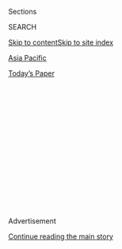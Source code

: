 <div id="app">

<div>

<div>

<div>

<div class="NYTAppHideMasthead css-1q2w90k e1suatyy0">

<div class="section css-ui9rw0 e1suatyy2">

<div class="css-eph4ug er09x8g0">

<div class="css-6n7j50">

</div>

<span class="css-1dv1kvn">Sections</span>

<div class="css-10488qs">

<span class="css-1dv1kvn">SEARCH</span>

</div>

[Skip to content](#site-content)[Skip to site index](#site-index)

</div>

<div id="masthead-section-label" class="css-1wr3we4 eaxe0e00">

[Asia
Pacific](https://www.nytimes3xbfgragh.onion/section/world/asia)

</div>

<div class="css-10698na e1huz5gh0">

</div>

</div>

<div id="masthead-bar-one" class="section hasLinks css-15hmgas e1csuq9d3">

<div class="css-uqyvli e1csuq9d0">

</div>

<div class="css-1uqjmks e1csuq9d1">

</div>

<div class="css-9e9ivx">

[](https://myaccount.nytimes3xbfgragh.onion/auth/login?response_type=cookie&client_id=vi)

</div>

<div class="css-1bvtpon e1csuq9d2">

[Today’s
Paper](https://www.nytimes3xbfgragh.onion/section/todayspaper)

</div>

</div>

</div>

</div>

<div data-aria-hidden="false">

<div id="site-content" data-role="main">

<div>

<div class="css-1aor85t" style="opacity:0.000000001;z-index:-1;visibility:hidden">

<div class="css-1hqnpie">

<div class="css-epjblv">

<span class="css-17xtcya">[Asia
Pacific](/section/world/asia)</span><span class="css-x15j1o">|</span><span class="css-fwqvlz">Massacred
at Home, in Misery Abroad, 730,000 Rohingya Are Mired in
Hopelessness</span>

</div>

<div class="css-k008qs">

<div class="css-1iwv8en">

<span class="css-18z7m18"></span>

<div>

</div>

</div>

<span class="css-1n6z4y">https://nyti.ms/2P9Q4Hc</span>

<div class="css-1705lsu">

<div class="css-4xjgmj">

<div class="css-4skfbu" data-role="toolbar" data-aria-label="Social Media Share buttons, Save button, and Comments Panel with current comment count" data-testid="share-tools">

  - 
  - 
  - 
  - 
    
    <div class="css-6n7j50">
    
    </div>

  - 
  - 

</div>

</div>

</div>

</div>

</div>

</div>

<div class="css-13pd83m">

</div>

<div id="top-wrapper" class="css-1sy8kpn">

<div id="top-slug" class="css-l9onyx">

Advertisement

</div>

[Continue reading the main
story](#after-top)

<div class="ad top-wrapper" style="text-align:center;height:100%;display:block;min-height:250px">

<div id="top" class="place-ad" data-position="top" data-size-key="top">

</div>

</div>

<div id="after-top">

</div>

</div>

<div id="sponsor-wrapper" class="css-1hyfx7x">

<div id="sponsor-slug" class="css-19vbshk">

Supported by

</div>

[Continue reading the main
story](#after-sponsor)

<div id="sponsor" class="ad sponsor-wrapper" style="text-align:center;height:100%;display:block">

</div>

<div id="after-sponsor">

</div>

</div>

Promises
Made

<div class="css-1vkm6nb ehdk2mb0">

# Massacred at Home, in Misery Abroad, 730,000 Rohingya Are Mired in Hopelessness

</div>

<div class="css-79elbk" data-testid="photoviewer-wrapper">

<div class="css-z3e15g" data-testid="photoviewer-wrapper-hidden">

</div>

<div class="css-1a48zt4 ehw59r15" data-testid="photoviewer-children">

![<span class="css-16f3y1r e13ogyst0" data-aria-hidden="true">The
Kutupalong Rohingya refugee camps near Cox’s Bazar, Bangladesh, in
June.</span><span class="css-cnj6d5 e1z0qqy90" itemprop="copyrightHolder"><span class="css-1ly73wi e1tej78p0">Credit...</span><span><span>Adam
Dean for The New York
Times</span></span></span>](https://static01.graylady3jvrrxbe.onion/images/2019/08/23/world/23rohingya-promises-p1/merlin_159548847_9b725503-6ea7-4382-bd15-4beab75a35e5-articleLarge.jpg?quality=75&auto=webp&disable=upscale)

</div>

</div>

<div class="css-xt80pu e12qa4dv0">

<div class="css-18e8msd">

<div class="css-vp77d3 epjyd6m0">

<div class="css-1baulvz">

By [<span class="css-1baulvz last-byline" itemprop="name">Hannah
Beech</span>](https://www.nytimes3xbfgragh.onion/by/hannah-beech)

</div>

</div>

  - 
    
    <div class="css-ld3wwf e16638kd2">
    
    Published Aug. 22, 2019Updated Jan. 23,
    2020
    
    </div>

  - 
    
    <div class="css-4xjgmj">
    
    <div class="css-pvvomx" data-role="toolbar" data-aria-label="Social Media Share buttons, Save button, and Comments Panel with current comment count" data-testid="share-tools">
    
      - 
      - 
      - 
      - 
        
        <div class="css-6n7j50">
        
        </div>
    
      - 
      - 
    
    </div>
    
    </div>

</div>

<div class="css-tk9fsr">

[Leer en
español](https://www.nytimes3xbfgragh.onion/es/2019/08/26/espanol/mundo/rohinya-exodo-banglades.html "Read in Spanish")

</div>

</div>

<div class="section meteredContent css-1r7ky0e" name="articleBody" itemprop="articleBody">

<div class="css-1fanzo5 StoryBodyCompanionColumn">

<div class="css-53u6y8">

[বাংলায় পড়তে ক্লিক
করুন](https://www.nytimes3xbfgragh.onion/2019/08/25/world/asia/bengali-rohingya-promises-made.html)

*When things go wrong, those in power often promise to make it right.
But do they? In* *[this
series](https://www.nytimes3xbfgragh.onion/spotlight/promises-made?module=inline),
The Times investigates to see if those promises were kept.*

NGA KHU YA, Myanmar — Rusting behind barbed wire, rows of trailers at a
repatriation center sit empty and uninviting, evocative of a prison
awaiting its inmates.

In a deserted arrivals trailer, uniformed officers loiter at their
desks, expectant grins on their faces. Signs explain the steps involved
in welcoming [Rohingya
Muslims](https://www.nytimes3xbfgragh.onion/2020/01/23/world/asia/myanmar-rohingya-genocide.html)
back to
[Myanmar](https://www.nytimes3xbfgragh.onion/2020/01/23/world/asia/myanmar-rohingya-genocide.html):
Stand here for photographs, go there for identity cards.

Men stand guard with security wands, as if this were an international
airport rather than an inhospitable holding pen in a desolate frontier.

</div>

</div>

<div class="css-1fanzo5 StoryBodyCompanionColumn">

<div class="css-53u6y8">

What is so obviously missing at the Nga Khu Ya repatriation center are
the Rohingya themselves.

Ever since more than 730,000 Rohingya started fleeing to Bangladesh, two
years ago this Sunday, to escape a [vicious campaign of ethnic
cleansing](https://www.nytimes3xbfgragh.onion/2017/09/02/world/asia/rohingya-myanmar-bangladesh-refugees-massacre.html?action=click&module=RelatedCoverage&pgtype=Article&region=Footer),
governments from both countries have repeatedly vowed that a return of
the Muslim minority to
[Myanmar](https://www.nytimes3xbfgragh.onion/2020/01/23/world/asia/myanmar-rohingya-genocide.html)
was imminent.

But that promise has been broken, time and again.

The
[Rohingya](https://www.nytimes3xbfgragh.onion/2020/01/23/world/asia/myanmar-rohingya-genocide.html)
have not returned by the hundreds of thousands, or even by the
thousands.

In fact, they have hardly come back at all.

After all the assurances that it was safe for them to return to Myanmar,
only a few dozen have done so.

</div>

</div>

<div class="css-79elbk" data-testid="photoviewer-wrapper">

<div class="css-z3e15g" data-testid="photoviewer-wrapper-hidden">

</div>

<div class="css-1a48zt4 ehw59r15" data-testid="photoviewer-children">

![<span class="css-16f3y1r e13ogyst0" data-aria-hidden="true">Rohingya
refugees in the Kutupalong Rohingya refugee camp in
June.</span><span class="css-cnj6d5 e1z0qqy90" itemprop="copyrightHolder"><span class="css-1ly73wi e1tej78p0">Credit...</span><span>Adam
Dean for The New York
Times</span></span>](https://static01.graylady3jvrrxbe.onion/images/2019/08/22/world/00rohingya-promises-2new/merlin_159552150_fe1307b7-beea-40df-8d25-b04d9aa06f53-articleLarge.jpg?quality=75&auto=webp&disable=upscale)

</div>

</div>

<div class="css-1fanzo5 StoryBodyCompanionColumn">

<div class="css-53u6y8">

The first batch of about 1,200 returnees was supposed to be sent home in
January 2018. That plan was delayed by the Bangladeshi government, after
an international outcry over the idea of returning traumatized victims
to the epicenter of one of the worst eruptions of ethnic cleansing in
this century.

</div>

</div>

<div class="css-1fanzo5 StoryBodyCompanionColumn">

<div class="css-53u6y8">

After the two countries promised in April 2018 to proceed with safe,
voluntary and dignified repatriations, several new deadlines were set.
None were met.

Most recently, the Myanmar government said the repatriation of 3,450
Rohingya would begin on Thursday. That target, too, passed with no
movement across the border.

Maintaining the fiction that repatriations are about to occur is
politically useful for both sides.

Myanmar, which [United Nations officials say should be tried on genocide
charges](https://www.nytimes3xbfgragh.onion/2018/08/27/world/asia/myanmar-rohingya-genocide.html)over
the orchestrated killings that began on Aug. 25, 2017, is keen to prove
it is not a human rights pariah.

Bangladesh, struggling with overpopulation and poverty, wants to
reassure its citizens that scarce funds are not being diverted to
refugees.

But the charade at Nga Khu Ya, with its corroded buildings devoid of any
Rohingya presence, proves the lie in the repatriation commitment. The
place is so quiet that a dog snoozes at the main entrance, undisturbed.

Even the repatriation center’s watchtowers are empty of soldiers. There
is no one to
watch.

</div>

</div>

<div class="css-79elbk" data-testid="photoviewer-wrapper">

<div class="css-z3e15g" data-testid="photoviewer-wrapper-hidden">

</div>

<div class="css-1a48zt4 ehw59r15" data-testid="photoviewer-children">

<div class="css-1xdhyk6 erfvjey0">

<span class="css-1ly73wi e1tej78p0">Image</span>

<div class="css-zjzyr8">

<div data-testid="lazyimage-container" style="height:257.77777777777777px">

</div>

</div>

</div>

<span class="css-16f3y1r e13ogyst0" data-aria-hidden="true">The Rohingya
who escaped to Bangladesh now live in squalid conditions in the world’s
largest refugee
camp.</span><span class="css-cnj6d5 e1z0qqy90" itemprop="copyrightHolder"><span class="css-1ly73wi e1tej78p0">Credit...</span><span>Adam
Dean for The New York Times</span></span>

</div>

</div>

<div class="css-1fanzo5 StoryBodyCompanionColumn">

<div class="css-53u6y8">

**What We Found**

## Promise Repatriation. Fail to Deliver. Repeat.

The lack of returnees on Thursday followed the same tragicomic script as
previous efforts to get the Rohingya home.

</div>

</div>

<div class="css-1fanzo5 StoryBodyCompanionColumn">

<div class="css-53u6y8">

First, Myanmar unilaterally announced a date for repatriation, but
approved the return of only a tiny fraction of those eligible.

Bangladesh, the Muslim-majority nation where most of the Rohingya have
sought refuge, then said it supported the idea.

“I’m very positive,” Foreign Affairs Minister A.K. Abdul Momen told
reporters in early August. “I’m expecting that we can start this month.”

But the Rohingya — hundreds of thousands of whom are squeezed into
overflowing camps in Bangladesh — balked, having received scant
consultation about their own futures. Not a single Rohingya boarded the
five buses and two trucks that were prepared on Thursday to transfer
them over the border to Myanmar.

International human rights groups stepped in to urge caution about
returning anyone, having interviewed Rohingya who were terrified, not
joyful, to learn that they were on the repatriation list.

On Thursday, Radhika Coomaraswamy, an expert with the United Nations
fact-finding mission on the Myanmar violence, said conditions were not
conducive for the return of Rohingya.

“We have been shown satellite imagery which shows the situation in
northern Rakhine, which is basically where all the villages have been
bulldozed, not a tree standing,” she said at a news conference at the
United Nations headquarters in New York.

</div>

</div>

<div class="css-1fanzo5 StoryBodyCompanionColumn">

<div class="css-53u6y8">

That left the Myanmar side with the perfect opportunity to declare
itself surprised that the Rohingya weren’t coming back.

“I have no idea why repatriation has not happened yet,” said U Win
Myint, a spokesman for the government in Rakhine State, which Myanmar’s
Rohingya once called home. “Everything is ready on our side.”

This scenario has played out before, with similarly hollow outcomes.

In November, Win Myat Aye, Myanmar’s minister of social welfare, relief
and resettlement, told The New York Times that a round of repatriation
would begin in a couple days’ time. Over a 15-day period, 2,165 people
would be processed through Nga Khu Ya repatriation camp, he promised.
Then, soon after, another 5,000, and so on.

“They can apply for citizenship,” Mr. Win Myat Aye said. “They can live
in the place where they’re originally from. If there is no housing
there, they can live near where they’re from.”

The government’s own facts indicate this is a fantasy.

According to the Myanmar immigration authorities’ figures, from May 2018
to May 2019, only 185 Rohingya were repatriated from Bangladesh. Even
that tiny number is inflated. Of those 185 people, 92 had been caught by
the authorities in Myanmar while trying to escape the country by boat.
Sixty-two others had just been released from jails in Myanmar.

Only 31 Rohingya — of the nearly three-quarters of a million who left
Myanmar — had returned “of their own volition,” according to the
government.

When pressed to account for such minuscule numbers, the Myanmar
authorities accuse Rohingya militants and Muslim charities operating in
the refugee camps in Bangladesh of dissuading people from going back.

</div>

</div>

<div class="css-1fanzo5 StoryBodyCompanionColumn">

<div class="css-53u6y8">

“Muslim terrorists in the camps say that it is not safe to return, so
people don’t dare,” said U Soe Aung, the head of the General
Administration Department in Maungdaw, a township in Rakhine that was
once overwhelmingly Rohingya. “Even though it’s totally
safe.”

</div>

</div>

<div class="css-79elbk" data-testid="photoviewer-wrapper">

<div class="css-z3e15g" data-testid="photoviewer-wrapper-hidden">

</div>

<div class="css-1a48zt4 ehw59r15" data-testid="photoviewer-children">

<div class="css-1xdhyk6 erfvjey0">

<span class="css-1ly73wi e1tej78p0">Image</span>

<div class="css-zjzyr8">

<div data-testid="lazyimage-container" style="height:257.77777777777777px">

</div>

</div>

</div>

<span class="css-16f3y1r e13ogyst0" data-aria-hidden="true">Rohingya
refugees from Myanmar arriving at Dakhinpara, Bangladesh, in September
2017.</span><span class="css-cnj6d5 e1z0qqy90" itemprop="copyrightHolder"><span class="css-1ly73wi e1tej78p0">Credit...</span><span>Adam
Dean for The New York Times</span></span>

</div>

</div>

<div class="css-1fanzo5 StoryBodyCompanionColumn">

<div class="css-53u6y8">

**What We Found**

## Home Is Missed, but Deeply Feared

Assurances that Myanmar has laid out the welcome mat have come from none
other than Daw Aung San Suu Kyi, the de facto head of the civilian
government and a Nobel Peace Prize laureate.

“The state counselor already decided to receive back the people who
lived in Myanmar and left the country for some reason,” said her social
welfare minister, Mr. Win Myat Aye, referring to Ms. Aung San Suu Kyi by
her formal title. “There is no reason not to come back.”

But the Rohingya’s dread about what might await them is understandable,
considering what [drove their
flight](https://www.nytimes3xbfgragh.onion/2017/09/02/world/asia/rohingya-myanmar-bangladesh-refugees-massacre.html)
in the first place — and what has happened, and not happened, in Myanmar
since the exodus.

After a band of Rohingya insurgents [attacked police
posts](https://www.nytimes3xbfgragh.onion/2017/09/17/world/asia/myanmar-rohingya-militants.html?module=inline)
and an army encampment on Aug. 25, 2017, a [burst of
brutality](https://www.nytimes3xbfgragh.onion/2017/10/11/world/asia/rohingya-myanmar-atrocities.html)
against the Muslim minority followed within hours: mass executions, rape
and the burning of hundreds of villages by security forces. Buddhist
mobs participated in the bloodletting.

Doctors Without Borders says that at least 6,700 Rohingya met violent
deaths in the month after the killings began.

</div>

</div>

<div class="css-1fanzo5 StoryBodyCompanionColumn">

<div class="css-53u6y8">

While the Myanmar government defended its actions as “clearance
operations” targeting only militants, the large buildup of troops in the
weeks before the attack — and the military helicopters that rained down
rockets on villagers in the days afterward — suggest a highly
coordinated, long-planned campaign of ethnic cleansing that had been
waiting for the right catalyzing event.

The Rohingya who escaped to Bangladesh now live in [a teeming, squalid
settlement](https://www.nytimes3xbfgragh.onion/2017/09/29/world/asia/rohingya-refugees-myanmar-bangladesh.html)
— [the world’s largest refugee
encampment](https://www.nytimes3xbfgragh.onion/2018/03/14/climate/bangladesh-rohingya-refugee-camp.html).

Human trafficking is rife, with girls destined for brothels and men for
indentured servitude in Southeast Asia. When the monsoons descend on the
camps, sewage and mud mix into a disease-breeding brew. Landslides are
common, and Rohingya have even been killed by [rampaging
elephants](https://www.nytimes3xbfgragh.onion/2018/02/22/world/asia/elephant-tramples-rohingya-bangladesh.html).
There is little, if any, incentive to stay.

But despite these intolerable conditions, Myanmar looks worse to many
refugees, who are bewildered at the idea that they should return to a
country whose government has refused to admit that atrocities were
committed.

“How can we believe those who killed our nearest and dearest?” said
Ramjan Ali, the sole survivor of a family that was massacred in the
village of Tula Toli.

Those Rohingya who stayed in northern Rakhine State after the killing
began are marooned in communities cut off from jobs, education and basic
services. Since June, [the region’s mobile internet connection has been
severed](https://www.nytimes3xbfgragh.onion/2019/07/02/world/asia/internet-shutdown-myanmar-rakhine.html).

Incarceration rates among Rohingya men are high, with many accused of
terrorist activity. Those released from jail are sometimes [paraded as
repatriated
Rohingya](https://www.nytimes3xbfgragh.onion/2018/08/02/world/asia/myanmar-rohingya-rakhine.html),
even if they have never left Myanmar.

</div>

</div>

<div class="css-1fanzo5 StoryBodyCompanionColumn">

<div class="css-53u6y8">

“I miss my home a lot,” said Saiful Islam, a Rohingya leader in the
camps in Bangladesh. “But I don’t want to go back to a place where my
family could be
killed.”

</div>

</div>

<div class="css-79elbk" data-testid="photoviewer-wrapper">

<div class="css-z3e15g" data-testid="photoviewer-wrapper-hidden">

</div>

<div class="css-1a48zt4 ehw59r15" data-testid="photoviewer-children">

<div class="css-1xdhyk6 erfvjey0">

<span class="css-1ly73wi e1tej78p0">Image</span>

<div class="css-zjzyr8">

<div data-testid="lazyimage-container" style="height:257.77777777777777px">

</div>

</div>

</div>

<span class="css-16f3y1r e13ogyst0" data-aria-hidden="true">A Rohingya
Muslim reads from the Quran in one of the few undamaged mosques in
northern Rakhine State, in Ngan Chaung Village, Maungdaw Township, in
May.</span><span class="css-cnj6d5 e1z0qqy90" itemprop="copyrightHolder"><span class="css-1ly73wi e1tej78p0">Credit...</span><span>Adam
Dean for The New York Times</span></span>

</div>

</div>

<div class="css-1fanzo5 StoryBodyCompanionColumn">

<div class="css-53u6y8">

**What We Found**

## Building Military Bases on Villages’ Ashes

Any Rohingya who did return to Myanmar would find a transformed
landscape.

Drive across the salty marsh of [northern
Rakhine](https://www.nytimes3xbfgragh.onion/2018/08/02/world/asia/myanmar-rohingya-rakhine.html),
and the silence is overwhelming. About a million Rohingya once lived in
this area. Now most are gone, the occasional carcass of a burned mosque
or stand of charred palms the only evidence that they existed.

The government has funneled money into infrastructure development in
Rakhine: new power stations, government buildings and, most of all,
military and border guard bases.

But many of those new facilities have been built on land emptied by
ethnic cleansing.

Analysis of satellite imagery by the International Cyber Policy Center
at the Australian Strategic Policy Institute found that nearly 60
Rohingya settlements were razed last year, well after the violence
peaked in 2017. Destruction of Rohingya villages continued into this
year, the study found.

Officials in Myanmar have never been clear about where, exactly,
returnees would live — even as they showed off rows of prefabricated
houses supposedly built for repatriated families.

In a troubling precedent, about 120,000 Rohingya from central Rakhine
State who were targeted in a 2012 conflict have been confined to
internment camps for the past seven years. Their businesses have been
taken over by members of Myanmar’s Buddhist majority, and most of their
homes have been destroyed.

</div>

</div>

<div class="css-1fanzo5 StoryBodyCompanionColumn">

<div class="css-53u6y8">

As construction transforms Rakhine, bringing Buddhist pagodas to areas
where the Islamic call to prayer once resounded, the beneficiaries of
the building boom are companies run by cronies of the military, which
still dominates the government.

On Aug. 5, a United Nations fact-finding mission released a
[report](https://www.ohchr.org/Documents/HRBodies/HRCouncil/FFM-Myanmar/EconomicInterestsMyanmarMilitary/A_HRC_42_CRP_3.pdf)
recommending targeted sanctions against these military-linked firms,
which it said had helped in “re-engineering the region in a way that
erases evidence of Rohingya belonging to
Myanmar.”

</div>

</div>

<div class="css-79elbk" data-testid="photoviewer-wrapper">

<div class="css-z3e15g" data-testid="photoviewer-wrapper-hidden">

</div>

<div class="css-1a48zt4 ehw59r15" data-testid="photoviewer-children">

<div class="css-1xdhyk6 erfvjey0">

<span class="css-1ly73wi e1tej78p0">Image</span>

<div class="css-zjzyr8">

<div data-testid="lazyimage-container" style="height:257.77777777777777px">

</div>

</div>

</div>

<span class="css-16f3y1r e13ogyst0" data-aria-hidden="true">Myanmar
police officers shelter in the shade of a tree while Rakhine villagers
farm in the razed Rohingya quarter of Inn Din village, Maungdaw
Township, in
May.</span><span class="css-cnj6d5 e1z0qqy90" itemprop="copyrightHolder"><span class="css-1ly73wi e1tej78p0">Credit...</span><span>Adam
Dean for The New York Times</span></span>

</div>

</div>

<div class="css-1fanzo5 StoryBodyCompanionColumn">

<div class="css-53u6y8">

**What We Found**

## See No Evil

The United Nations says no refugees should have to return to a place
where their safety and security is not assured. Doing so is called
refoulement, and it’s against international law.

But Myanmar has done little to reassure the Rohingya that the conditions
that led to the mass killings have changed.

The country has steadfastly refused to admit that its security forces,
which engaged in widespread sexual violence and sprayed fleeing children
with gunfire, according to Rohingya testimony and investigations by
human rights groups, did anything wrong.

“Not a single innocent Muslim was killed,” said Mr. Soe Aung, the
Maungdaw Township official.

Ms. Aung San Suu Kyi has declined to hold the military responsible for
the violence, even as United Nations-appointed investigators recommended
last year that commanders be [investigated for crimes against
humanity](https://news.un.org/en/story/2018/08/1017802).

</div>

</div>

<div class="css-1fanzo5 StoryBodyCompanionColumn">

<div class="css-53u6y8">

Despite the fact that Myanmar clearly is their home, most Rohingya are
officially considered illegal immigrants from Bangladesh.

And before any are accepted for repatriation, they must often come up
with evidence proving that they came from Myanmar. That’s a tall order
for refugees who fled burning homes.

More controversially, those who wish to return must accept identity
cards that critics say will make their statelessness official.

Myanmar’s government [does not even accept the name
“Rohingya.”](https://www.nytimes3xbfgragh.onion/2017/10/24/world/asia/myanmar-rohingya-ethnic-cleansing.html)
Instead, those who return are issued documents that identify them as
Bengali, implying they are foreign interlopers from Bangladesh, not an
ethnic group from Rakhine.

“We are Rohingya,” whispered Abdul Kadir, an imam from a northern
Rakhine village who has been unable to flee, in broken English. “No say
Rohingya in Myanmar. No say.”

“‘Rohingya’ is not real,” said Kyaw Kyaw Khine, the deputy head of
immigration at Nga Khu Ya repatriation camp. “Why do foreigners use this
word?”

</div>

</div>

<div class="css-79elbk" data-testid="photoviewer-wrapper">

<div class="css-z3e15g" data-testid="photoviewer-wrapper-hidden">

</div>

<div class="css-1a48zt4 ehw59r15" data-testid="photoviewer-children">

<div class="css-1xdhyk6 erfvjey0">

<span class="css-1ly73wi e1tej78p0">Image</span>

<div class="css-zjzyr8">

<div data-testid="lazyimage-container" style="height:257.77777777777777px">

</div>

</div>

</div>

<span class="css-16f3y1r e13ogyst0" data-aria-hidden="true">A child in
the Kutupalong Rohingya refugee camp in
June.</span><span class="css-cnj6d5 e1z0qqy90" itemprop="copyrightHolder"><span class="css-1ly73wi e1tej78p0">Credit...</span><span>Adam
Dean for The New York Times</span></span>

</div>

</div>

<div class="css-1fanzo5 StoryBodyCompanionColumn">

<div class="css-53u6y8">

**What We Found**

## On the Other Side of the Border

The official narrative in Myanmar goes like this: The Rohingya burned
down their own homes to garner international sympathy, and to feast on
plentiful aid rations in Bangladesh provided by Muslim nations.

</div>

</div>

<div class="css-1fanzo5 StoryBodyCompanionColumn">

<div class="css-53u6y8">

Myanmar officials also accuse Bangladeshi officials of dawdling, and
wonder if they’re reluctant to let the Rohingya leave.

“Maybe they want people to stay there,” said U Kyaw Sein, an
administrator at the Nga Khu Ya camp.

The truth couldn’t be more different.

Bangladeshis have displayed tremendous hospitality to the Rohingya, who
poured over the border in the fastest inflow of refugees in a
generation. But the country’s patience has worn thin.

The Bangladeshi authorities keep threatening to resettle the Rohingya to
an island that is little more than a cyclone-prone sandbar in the middle
of the Bay of Bengal.

Bangladesh does not consider the vast majority of Rohingya to be
refugees, lest that designation cement their right to live in exile
forever.

As a consequence, they have no legal right to study or work outside of
the camps. Muslim extremists stalk camp mosques, promising salvation
through militancy.

</div>

</div>

<div class="css-1fanzo5 StoryBodyCompanionColumn">

<div class="css-53u6y8">

Hopelessness is the only plentiful commodity.

“Will my children live the rest of their lives here?” asked Mr. Islam,
the Rohingya camp leader. “Is this the only life I can give them?”

**The Takeaway**: No one wants the Rohingya, least of all their
homeland.

</div>

</div>

<div class="css-79elbk" data-testid="photoviewer-wrapper">

<div class="css-z3e15g" data-testid="photoviewer-wrapper-hidden">

</div>

<div class="css-1a48zt4 ehw59r15" data-testid="photoviewer-children">

<div class="css-1xdhyk6 erfvjey0">

<span class="css-1ly73wi e1tej78p0">Image</span>

<div class="css-zjzyr8">

<div data-testid="lazyimage-container" style="height:257.77777777777777px">

</div>

</div>

</div>

<span class="css-16f3y1r e13ogyst0" data-aria-hidden="true">The Nga Khu
Ya repatriation center for Rohingya returning from Bangladesh in
northern Rakhine in July
2018.</span><span class="css-cnj6d5 e1z0qqy90" itemprop="copyrightHolder"><span class="css-1ly73wi e1tej78p0">Credit...</span><span>Adam
Dean for The New York Times</span></span>

</div>

</div>

</div>

<div>

</div>

<div>

</div>

<div>

</div>

<div>

<div id="bottom-wrapper" class="css-1ede5it">

<div id="bottom-slug" class="css-l9onyx">

Advertisement

</div>

[Continue reading the main
story](#after-bottom)

<div id="bottom" class="ad bottom-wrapper" style="text-align:center;height:100%;display:block;min-height:90px">

</div>

<div id="after-bottom">

</div>

</div>

</div>

</div>

</div>

## Site Index

<div>

</div>

## Site Information Navigation

  - [© <span>2020</span> <span>The New York Times
    Company</span>](https://help.nytimes3xbfgragh.onion/hc/en-us/articles/115014792127-Copyright-notice)

<!-- end list -->

  - [NYTCo](https://www.nytco.com/)
  - [Contact
    Us](https://help.nytimes3xbfgragh.onion/hc/en-us/articles/115015385887-Contact-Us)
  - [Work with us](https://www.nytco.com/careers/)
  - [Advertise](https://nytmediakit.com/)
  - [T Brand Studio](http://www.tbrandstudio.com/)
  - [Your Ad
    Choices](https://www.nytimes3xbfgragh.onion/privacy/cookie-policy#how-do-i-manage-trackers)
  - [Privacy](https://www.nytimes3xbfgragh.onion/privacy)
  - [Terms of
    Service](https://help.nytimes3xbfgragh.onion/hc/en-us/articles/115014893428-Terms-of-service)
  - [Terms of
    Sale](https://help.nytimes3xbfgragh.onion/hc/en-us/articles/115014893968-Terms-of-sale)
  - [Site
    Map](https://spiderbites.nytimes3xbfgragh.onion)
  - [Help](https://help.nytimes3xbfgragh.onion/hc/en-us)
  - [Subscriptions](https://www.nytimes3xbfgragh.onion/subscription?campaignId=37WXW)

</div>

</div>

</div>

</div>
